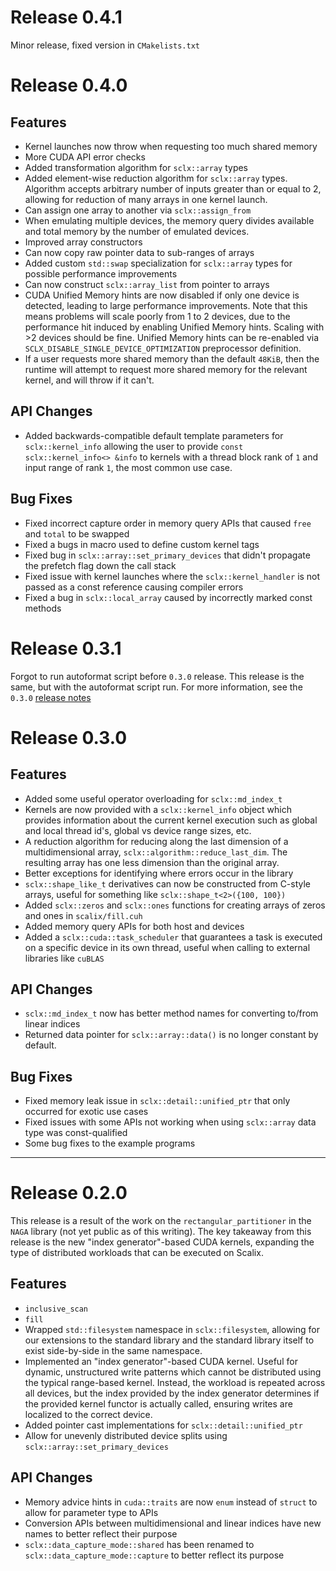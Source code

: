 # Release 0.4.1

Minor release, fixed version in `CMakelists.txt`

# Release 0.4.0

## Features

- Kernel launches now throw when requesting too much shared memory
- More CUDA API error checks
- Added transformation algorithm for `sclx::array` types
- Added element-wise reduction algorithm for `sclx::array` types. Algorithm
  accepts arbitrary number of inputs greater than or equal to 2, allowing for
  reduction of many arrays in one kernel launch.
- Can assign one array to another via `sclx::assign_from`
- When emulating multiple devices, the memory query divides available and total
  memory by the number of emulated devices.
- Improved array constructors
- Can now copy raw pointer data to sub-ranges of arrays
- Added custom `std::swap` specialization for `sclx::array` types for possible
  performance improvements
- Can now construct `sclx::array_list` from pointer to arrays
- CUDA Unified Memory hints are now disabled if only one device is detected,
  leading to large performance improvements. Note that this means problems will
  scale poorly from 1 to 2 devices, due to the performance hit induced by
  enabling Unified Memory hints. Scaling with >2 devices should be fine. Unified
  Memory hints can be re-enabled via `SCLX_DISABLE_SINGLE_DEVICE_OPTIMIZATION`
  preprocessor definition.
- If a user requests more shared memory than the default `48KiB`, then the
  runtime will attempt to request more shared memory for the relevant kernel,
  and will throw if it can't.

## API Changes

- Added backwards-compatible default template parameters for `sclx::kernel_info`
  allowing the user to provide `const sclx::kernel_info<> &info` to kernels with
  a thread block rank of `1` and input range of rank `1`, the most common use
  case.

## Bug Fixes

- Fixed incorrect capture order in memory query APIs that caused `free` and
  `total` to be swapped
- Fixed a bugs in macro used to define custom kernel tags
- Fixed bug in `sclx::array::set_primary_devices` that didn't propagate the
  prefetch flag down the call stack
- Fixed issue with kernel launches where the `sclx::kernel_handler` is not
  passed as a const reference causing compiler errors
- Fixed a bug in `sclx::local_array` caused by incorrectly marked const methods

# Release 0.3.1

Forgot to run autoformat script before `0.3.0` release. This release is the
same, but with the autoformat script run. For more information, see the `0.3.0`
[release notes](https://github.com/NAGAGroup/Scalix/releases/tag/0.3.0)

# Release 0.3.0

## Features

- Added some useful operator overloading for `sclx::md_index_t`
- Kernels are now provided with a `sclx::kernel_info` object which provides
  information about the current kernel execution such as global and local thread
  id's, global vs device range sizes, etc.
- A reduction algorithm for reducing along the last dimension of a
  multidimensional array, `sclx::algorithm::reduce_last_dim`. The resulting
  array has one less dimension than the original array.
- Better exceptions for identifying where errors occur in the library
- `sclx::shape_like_t` derivatives can now be constructed from C-style arrays,
  useful for something like `sclx::shape_t<2>({100, 100})`
- Added `sclx::zeros` and `sclx::ones` functions for creating arrays of zeros
  and ones in `scalix/fill.cuh`
- Added memory query APIs for both host and devices
- Added a `sclx::cuda::task_scheduler` that guarantees a task is executed on a
  specific device in its own thread, useful when calling to external libraries
  like `cuBLAS`

## API Changes

- `sclx::md_index_t` now has better method names for converting to/from linear
  indices
- Returned data pointer for `sclx::array::data()` is no longer constant by
  default.

## Bug Fixes

- Fixed memory leak issue in `sclx::detail::unified_ptr` that only occurred for
  exotic use cases
- Fixed issues with some APIs not working when using `sclx::array` data type was
  const-qualified
- Some bug fixes to the example programs

---

# Release 0.2.0

This release is a result of the work on the `rectangular_partitioner` in the
`NAGA` library (not yet public as of this writing). The key takeaway from this
release is the new "index generator"-based CUDA kernels, expanding the type of
distributed workloads that can be executed on Scalix.

## Features

- `inclusive_scan`
- `fill`
- Wrapped `std::filesystem` namespace in `sclx::filesystem`, allowing for our
  extensions to the standard library and the standard library itself to exist
  side-by-side in the same namespace.
- Implemented an "index generator"-based CUDA kernel. Useful for dynamic,
  unstructured write patterns which cannot be distributed using the typical
  range-based kernel. Instead, the workload is repeated across all devices, but
  the index provided by the index generator determines if the provided kernel
  functor is actually called, ensuring writes are localized to the correct
  device.
- Added pointer cast implementations for `sclx::detail::unified_ptr`
- Allow for unevenly distributed device splits using
  `sclx::array::set_primary_devices`

## API Changes

- Memory advice hints in `cuda::traits` are now `enum` instead of `struct` to
  allow for parameter type to APIs
- Conversion APIs between multidimensional and linear indices have new names to
  better reflect their purpose
- `sclx::data_capture_mode::shared` has been renamed to
  `sclx::data_capture_mode::capture` to better reflect its purpose
